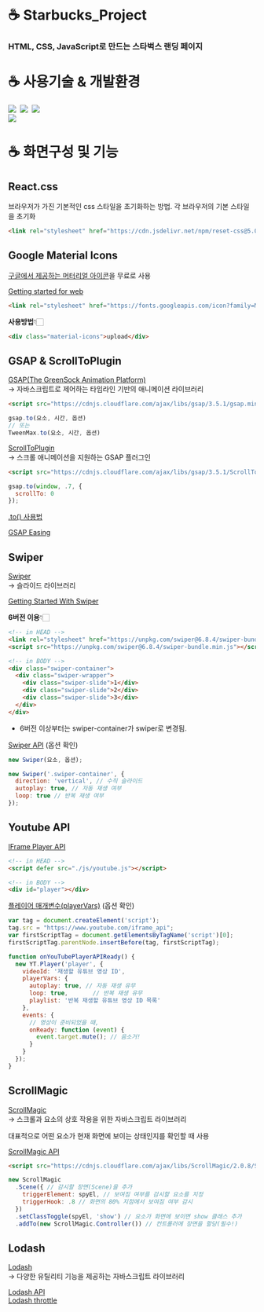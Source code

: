 # ☕ Starbucks_Project

### HTML, CSS, JavaScript로 만드는 스타벅스 랜딩 페이지

# ☕ 사용기술 & 개발환경

<img src="https://img.shields.io/badge/html-E34F26?style=for-the-badge&logo=html5&logoColor=white">&nbsp;
<img src="https://img.shields.io/badge/css-1572B6?style=for-the-badge&logo=css3&logoColor=white">&nbsp;
<img src="https://img.shields.io/badge/javascript-F7DF1E?style=for-the-badge&logo=javascript&logoColor=black"><br>
<img src="https://img.shields.io/badge/Visual Studio Code-0769AD?style=for-the-badge&logo=Visual Studio Code IDEA&logoColor=white">

# ☕ 화면구성 및 기능

## React.css

브라우저가 가진 기본적인 css 스타일을 초기화하는 방법.
각 브라우저의 기본 스타일을 초기화

```html
<link rel="stylesheet" href="https://cdn.jsdelivr.net/npm/reset-css@5.0.1/reset.min.css" />
```

## Google Material Icons

[구글에서 제공하는 머터리얼 아이콘](https://material.io/resources/icons/?style=baseline)을 무료로 사용

[Getting started for web](https://material.io/develop/web/getting-started)

```html
<link rel="stylesheet" href="https://fonts.googleapis.com/icon?family=Material+Icons" />
```

**사용방법**👇🏻

```html
<div class="material-icons">upload</div>
```

## GSAP & ScrollToPlugin

[GSAP(The GreenSock Animation Platform)](https://greensock.com/gsap/)\
→ 자바스크립트로 제어하는 타임라인 기반의 애니메이션 라이브러리

```html
<script src="https://cdnjs.cloudflare.com/ajax/libs/gsap/3.5.1/gsap.min.js" integrity="sha512-IQLehpLoVS4fNzl7IfH8Iowfm5+RiMGtHykgZJl9AWMgqx0AmJ6cRWcB+GaGVtIsnC4voMfm8f2vwtY+6oPjpQ==" crossorigin="anonymous"></script>
```

```javascript
gsap.to(요소, 시간, 옵션)
// 또는
TweenMax.to(요소, 시간, 옵션)
```

[ScrollToPlugin](https://greensock.com/scrolltoplugin/)\
→ 스크롤 애니메이션을 지원하는 GSAP 플러그인

```html
<script src="https://cdnjs.cloudflare.com/ajax/libs/gsap/3.5.1/ScrollToPlugin.min.js" integrity="sha512-nTHzMQK7lwWt8nL4KF6DhwLHluv6dVq/hNnj2PBN0xMl2KaMm1PM02csx57mmToPAodHmPsipoERRNn4pG7f+Q==" crossorigin="anonymous"></script>
```

```javascript
gsap.to(window, .7, {
  scrollTo: 0
});
```

[.to() 사용법](https://greensock.com/docs/v3/GSAP/gsap.to())

[GSAP Easing](https://greensock.com/docs/v2/Easing)

## Swiper

[Swiper](https://swiperjs.com/)\
→ 슬라이드 라이브러리

[Getting Started With Swiper](https://swiperjs.com/get-started)

**6버전 이용**👇🏻

```html
<!-- in HEAD -->
<link rel="stylesheet" href="https://unpkg.com/swiper@6.8.4/swiper-bundle.min.css" />
<script src="https://unpkg.com/swiper@6.8.4/swiper-bundle.min.js"></script>

<!-- in BODY -->
<div class="swiper-container">
  <div class="swiper-wrapper">
    <div class="swiper-slide">1</div>
    <div class="swiper-slide">2</div>
    <div class="swiper-slide">3</div>
  </div>
</div>
```

- 6버전 이상부터는 swiper-container가 swiper로 변경됨.

[Swiper API](https://swiperjs.com/swiper-api) (옵션 확인)

```js
new Swiper(요소, 옵션);
```

```js
new Swiper('.swiper-container', {
  direction: 'vertical', // 수직 슬라이드
  autoplay: true, // 자동 재생 여부
  loop: true // 반복 재생 여부
});
```

## Youtube API

[IFrame Player API](https://developers.google.com/youtube/iframe_api_reference?hl=ko)

```html
<!-- in HEAD -->
<script defer src="./js/youtube.js"></script>

<!-- in BODY -->
<div id="player"></div>
```

[플레이어 매개변수(playerVars)](https://developers.google.com/youtube/player_parameters.html?playerVersion=HTML5&hl=ko#Parameters) (옵션 확인)

```js
var tag = document.createElement('script');
tag.src = "https://www.youtube.com/iframe_api";
var firstScriptTag = document.getElementsByTagName('script')[0];
firstScriptTag.parentNode.insertBefore(tag, firstScriptTag);

function onYouTubePlayerAPIReady() {
  new YT.Player('player', {
    videoId: '재생할 유튜브 영상 ID', 
    playerVars: {
      autoplay: true, // 자동 재생 유무
      loop: true,       // 반복 재생 유무
      playlist: '반복 재생할 유튜브 영상 ID 목록' 
    },
    events: {
      // 영상이 준비되었을 때,
      onReady: function (event) {
        event.target.mute(); // 음소거!
      }
    }
  });
}
```

## ScrollMagic

[ScrollMagic](https://github.com/janpaepke/ScrollMagic)\
→ 스크롤과 요소의 상호 작용을 위한 자바스크립트 라이브러리

대표적으로 어떤 요소가 현재 화면에 보이는 상태인지를 확인할 때 사용

[ScrollMagic API](http://scrollmagic.io/docs/)

```html
<script src="https://cdnjs.cloudflare.com/ajax/libs/ScrollMagic/2.0.8/ScrollMagic.min.js"></script>
```

```js
new ScrollMagic
  .Scene({ // 감시할 장면(Scene)을 추가
    triggerElement: spyEl, // 보여짐 여부를 감시할 요소를 지정
    triggerHook: .8 // 화면의 80% 지점에서 보여짐 여부 감시
  })
  .setClassToggle(spyEl, 'show') // 요소가 화면에 보이면 show 클래스 추가
  .addTo(new ScrollMagic.Controller()) // 컨트롤러에 장면을 할당(필수!)
```

## Lodash

[Lodash](https://lodash.com/)\
→ 다양한 유틸리티 기능을 제공하는 자바스크립트 라이브러리

[Lodash API](https://lodash.com/docs/4.17.15)\
[Lodash throttle](https://lodash.com/docs/4.17.15#throttle)
